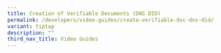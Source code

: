 ```yaml
---
title: Creation of Verifiable Documents (DNS DID)
permalink: /developers/video-guides/create-verifiable-doc-dns-did/
variant: tiptap
description: ""
third_nav_title: Video Guides
---
```

<p></p>
<p></p>